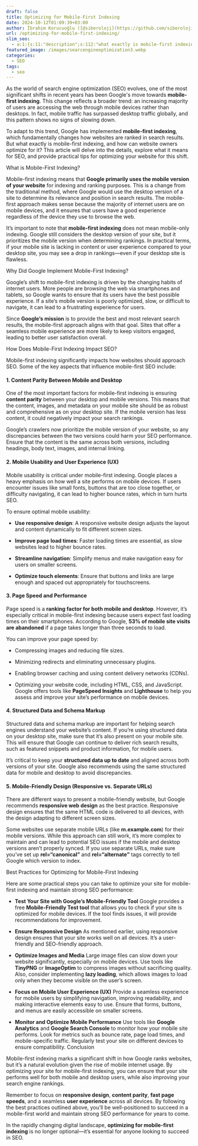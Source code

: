 ```yaml
---
draft: false
title: Optimizing for Mobile-First Indexing
date: 2024-10-12T01:09:39+03:00
author: İbrahim Korucuoğlu ([@siberoloji](https://github.com/siberoloji))
url: /optimizing-for-mobile-first-indexing/
slim_seo:
  - a:1:{s:11:"description";s:112:"what exactly is mobile-first indexing? This article will delve into the details, explore what it means for SEO";}
featured_image: /images/searcengineoptimization3.webp
categories:
  - SEO
tags:
  - seo
---
```

As the world of search engine optimization (SEO) evolves, one of the most significant shifts in recent years has been Google's move towards **mobile-first indexing**. This change reflects a broader trend: an increasing majority of users are accessing the web through mobile devices rather than desktops. In fact, mobile traffic has surpassed desktop traffic globally, and this pattern shows no signs of slowing down.

To adapt to this trend, Google has implemented **mobile-first indexing**, which fundamentally changes how websites are ranked in search results. But what exactly is mobile-first indexing, and how can website owners optimize for it? This article will delve into the details, explore what it means for SEO, and provide practical tips for optimizing your website for this shift.

What is Mobile-First Indexing?

Mobile-first indexing means that **Google primarily uses the mobile version of your website** for indexing and ranking purposes. This is a change from the traditional method, where Google would use the desktop version of a site to determine its relevance and position in search results. The mobile-first approach makes sense because the majority of internet users are on mobile devices, and it ensures that users have a good experience regardless of the device they use to browse the web.

It’s important to note that **mobile-first indexing** does not mean mobile-only indexing. Google still considers the desktop version of your site, but it prioritizes the mobile version when determining rankings. In practical terms, if your mobile site is lacking in content or user experience compared to your desktop site, you may see a drop in rankings—even if your desktop site is flawless.

Why Did Google Implement Mobile-First Indexing?

Google’s shift to mobile-first indexing is driven by the changing habits of internet users. More people are browsing the web via smartphones and tablets, so Google wants to ensure that its users have the best possible experience. If a site’s mobile version is poorly optimized, slow, or difficult to navigate, it can lead to a frustrating experience for users.

Since **Google’s mission** is to provide the best and most relevant search results, the mobile-first approach aligns with that goal. Sites that offer a seamless mobile experience are more likely to keep visitors engaged, leading to better user satisfaction overall.

How Does Mobile-First Indexing Impact SEO?

Mobile-first indexing significantly impacts how websites should approach SEO. Some of the key aspects that influence mobile-first SEO include:
#### 1. **Content Parity Between Mobile and Desktop**

One of the most important factors for mobile-first indexing is ensuring **content parity** between your desktop and mobile versions. This means that the content, images, and metadata on your mobile site should be as robust and comprehensive as on your desktop site. If the mobile version has less content, it could negatively impact your search rankings.

Google’s crawlers now prioritize the mobile version of your website, so any discrepancies between the two versions could harm your SEO performance. Ensure that the content is the same across both versions, including headings, body text, images, and internal linking.
#### 2. **Mobile Usability and User Experience (UX)**

Mobile usability is critical under mobile-first indexing. Google places a heavy emphasis on how well a site performs on mobile devices. If users encounter issues like small fonts, buttons that are too close together, or difficulty navigating, it can lead to higher bounce rates, which in turn hurts SEO.

To ensure optimal mobile usability:
* **Use responsive design**: A responsive website design adjusts the layout and content dynamically to fit different screen sizes.

* **Improve page load times**: Faster loading times are essential, as slow websites lead to higher bounce rates.

* **Streamline navigation**: Simplify menus and make navigation easy for users on smaller screens.

* **Optimize touch elements**: Ensure that buttons and links are large enough and spaced out appropriately for touchscreens.

#### 3. **Page Speed and Performance**

Page speed is a **ranking factor for both mobile and desktop**. However, it’s especially critical in mobile-first indexing because users expect fast loading times on their smartphones. According to Google, **53% of mobile site visits are abandoned** if a page takes longer than three seconds to load.

You can improve your page speed by:
* Compressing images and reducing file sizes.

* Minimizing redirects and eliminating unnecessary plugins.

* Enabling browser caching and using content delivery networks (CDNs).

* Optimizing your website code, including HTML, CSS, and JavaScript.
Google offers tools like **PageSpeed Insights** and **Lighthouse** to help you assess and improve your site’s performance on mobile devices.
#### 4. **Structured Data and Schema Markup**

Structured data and schema markup are important for helping search engines understand your website’s content. If you’re using structured data on your desktop site, make sure that it’s also present on your mobile site. This will ensure that Google can continue to deliver rich search results, such as featured snippets and product information, for mobile users.

It’s critical to keep your **structured data up to date** and aligned across both versions of your site. Google also recommends using the same structured data for mobile and desktop to avoid discrepancies.
#### 5. **Mobile-Friendly Design (Responsive vs. Separate URLs)**

There are different ways to present a mobile-friendly website, but Google recommends **responsive web design** as the best practice. Responsive design ensures that the same HTML code is delivered to all devices, with the design adapting to different screen sizes.

Some websites use separate mobile URLs (like **m.example.com**) for their mobile versions. While this approach can still work, it’s more complex to maintain and can lead to potential SEO issues if the mobile and desktop versions aren’t properly synced. If you use separate URLs, make sure you’ve set up **rel=“canonical”** and **rel=“alternate”** tags correctly to tell Google which version to index.

Best Practices for Optimizing for Mobile-First Indexing

Here are some practical steps you can take to optimize your site for mobile-first indexing and maintain strong SEO performance:
* **Test Your Site with Google’s Mobile-Friendly Tool** Google provides a free **Mobile-Friendly Test tool** that allows you to check if your site is optimized for mobile devices. If the tool finds issues, it will provide recommendations for improvement.

* **Ensure Responsive Design** As mentioned earlier, using responsive design ensures that your site works well on all devices. It’s a user-friendly and SEO-friendly approach.

* **Optimize Images and Media** Large image files can slow down your website significantly, especially on mobile devices. Use tools like **TinyPNG** or **ImageOptim** to compress images without sacrificing quality. Also, consider implementing **lazy loading**, which allows images to load only when they become visible on the user’s screen.

* **Focus on Mobile User Experience (UX)** Provide a seamless experience for mobile users by simplifying navigation, improving readability, and making interactive elements easy to use. Ensure that forms, buttons, and menus are easily accessible on smaller screens.

* **Monitor and Optimize Mobile Performance** Use tools like **Google Analytics** and **Google Search Console** to monitor how your mobile site performs. Look for metrics such as bounce rate, page load times, and mobile-specific traffic. Regularly test your site on different devices to ensure compatibility.
Conclusion

Mobile-first indexing marks a significant shift in how Google ranks websites, but it’s a natural evolution given the rise of mobile internet usage. By optimizing your site for mobile-first indexing, you can ensure that your site performs well for both mobile and desktop users, while also improving your search engine rankings.

Remember to focus on **responsive design**, **content parity**, **fast page speeds**, and a seamless **user experience** across all devices. By following the best practices outlined above, you’ll be well-positioned to succeed in a mobile-first world and maintain strong SEO performance for years to come.

In the rapidly changing digital landscape, **optimizing for mobile-first indexing** is no longer optional—it’s essential for anyone looking to succeed in SEO.
